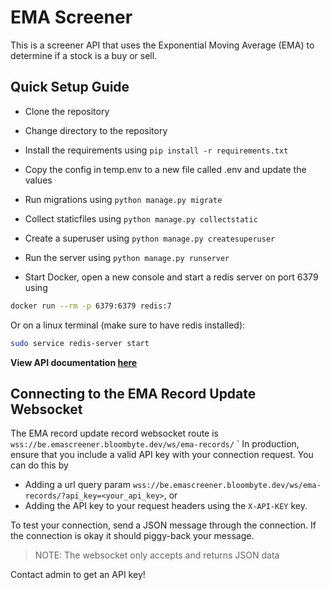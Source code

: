 # EMA Screener

This is a screener API that uses the Exponential Moving Average (EMA) to determine if a stock is a buy or sell.

## Quick Setup Guide

- Clone the repository

- Change directory to the repository

- Install the requirements using `pip install -r requirements.txt`

- Copy the config in temp.env to a new file called .env and update the values

- Run migrations using `python manage.py migrate`

- Collect staticfiles using `python manage.py collectstatic`

- Create a superuser using `python manage.py createsuperuser`

- Run the server using `python manage.py runserver`

- Start Docker, open a new console and start a redis server on port 6379 using

```bash
docker run --rm -p 6379:6379 redis:7
```

Or on a linux terminal (make sure to have redis installed):

```bash
sudo service redis-server start
```

**View API documentation [here](https://documenter.getpostman.com/view/21622102/2sA35G42rH)**

## Connecting to the EMA Record Update Websocket

The EMA record update record websocket route is `wss://be.emascreener.bloombyte.dev/ws/ema-records/`
`
In production, ensure that you include a valid API key with your connection request. You can do this by

- Adding a url query param `wss://be.emascreener.bloombyte.dev/ws/ema-records/?api_key=<your_api_key>`, or
- Adding the API key to your request headers using the `X-API-KEY` key.

To test your connection, send a JSON message through the connection. If the connection is okay it should piggy-back your message.

>NOTE: The websocket only accepts and returns JSON data

Contact admin to get an API key!
